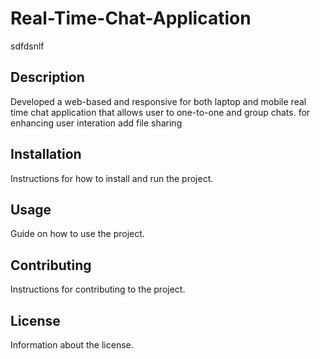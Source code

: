 # Real-Time-Chat-Application

sdfdsnlf


## Description
Developed a web-based and responsive for both laptop and mobile real time chat application that allows user to one-to-one and group chats. for enhancing user interation add file sharing 

## Installation
Instructions for how to install and run the project.

## Usage
Guide on how to use the project.

## Contributing
Instructions for contributing to the project.

## License
Information about the license.
